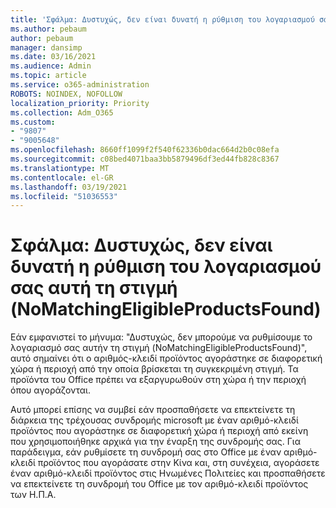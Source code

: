 ```yaml
---
title: 'Σφάλμα: Δυστυχώς, δεν είναι δυνατή η ρύθμιση του λογαριασμού σας αυτή τη στιγμή (NoMatchingEligibleProductsFound)'
ms.author: pebaum
author: pebaum
manager: dansimp
ms.date: 03/16/2021
ms.audience: Admin
ms.topic: article
ms.service: o365-administration
ROBOTS: NOINDEX, NOFOLLOW
localization_priority: Priority
ms.collection: Adm_O365
ms.custom:
- "9807"
- "9005648"
ms.openlocfilehash: 8660ff1099f2f540f62336b0dac664d2b0c08efa
ms.sourcegitcommit: c08bed4071baa3bb5879496df3ed44fb828c8367
ms.translationtype: MT
ms.contentlocale: el-GR
ms.lasthandoff: 03/19/2021
ms.locfileid: "51036553"
---
```

# <a name="error-sorry-we-cant-set-up-your-account-right-now-nomatchingeligibleproductsfound"></a>Σφάλμα: Δυστυχώς, δεν είναι δυνατή η ρύθμιση του λογαριασμού σας αυτή τη στιγμή (NoMatchingEligibleProductsFound)

Εάν εμφανιστεί το μήνυμα: "Δυστυχώς, δεν μπορούμε να ρυθμίσουμε το λογαριασμό σας αυτήν τη στιγμή (NoMatchingEligibleProductsFound)", αυτό σημαίνει ότι ο αριθμός-κλειδί προϊόντος αγοράστηκε σε διαφορετική χώρα ή περιοχή από την οποία βρίσκεται τη συγκεκριμένη στιγμή. Τα προϊόντα του Office πρέπει να εξαργυρωθούν στη χώρα ή την περιοχή όπου αγοράζονται.

Αυτό μπορεί επίσης να συμβεί εάν προσπαθήσετε να επεκτείνετε τη διάρκεια της τρέχουσας συνδρομής microsoft με έναν αριθμό-κλειδί προϊόντος που αγοράστηκε σε διαφορετική χώρα ή περιοχή από εκείνη που χρησιμοποιήθηκε αρχικά για την έναρξη της συνδρομής σας. Για παράδειγμα, εάν ρυθμίσετε τη συνδρομή σας στο Office με έναν αριθμό-κλειδί προϊόντος που αγοράσατε στην Κίνα και, στη συνέχεια, αγοράσετε έναν αριθμό-κλειδί προϊόντος στις Ηνωμένες Πολιτείες και προσπαθήσετε να επεκτείνετε τη συνδρομή του Office με τον αριθμό-κλειδί προϊόντος των Η.Π.Α.